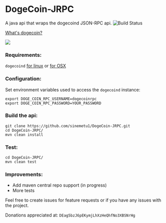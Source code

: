 DogeCoin-JRPC
=============

A java api that wraps the dogecoind JSON-RPC api.  ![Build Status](https://travis-ci.org/sinemetu1/DogeCoin-JRPC.png)

[What's dogecoin?](http://dogecoin.com/)

![](http://i.imgur.com/KGE6WIc.png)

### Requirements:

`dogecoind` [for linux](https://github.com/dogecoin/dogecoin#wow-plz-make-dogecoind) or [for OSX](https://github.com/sinemetu1/dogecoin#mac-osx)

### Configuration:

Set environment variables used to access the `dogecoind` instance:

    export DOGE_COIN_RPC_USERNAME=dogecoinrpc
    export DOGE_COIN_RPC_PASSWORD=YOUR_PASSWORD

### Build the api:

    git clone https://github.com/sinemetu1/DogeCoin-JRPC.git
    cd DogeCoin-JRPC/
    mvn clean install

### Test:

    cd DogeCoin-JRPC/
    mvn clean test
    
### Improvements:

- Add maven central repo support (in progress)
- More tests

Feel free to create issues for feature requests or if you have any issues with the project.

Donations appreciated at: `DEag5bzJ6pEKymjLhXzHeQhfNo3XBSNrHg`
